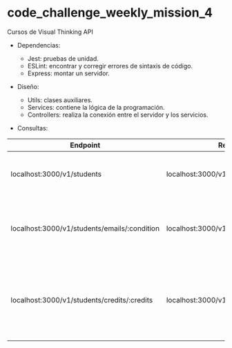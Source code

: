 # code_challenge_weekly_mission_4

Cursos de Visual Thinking API


* Dependencias:
  * Jest: pruebas de unidad.
  * ESLint: encontrar y corregir errores de sintaxis de código.
  * Express: montar un servidor.


* Diseño:
  * Utils: clases auxiliares.
  * Services: contiene la lógica de la programación.
  * Controllers: realiza la conexión entre el servidor y los servicios.


* Consultas:

| Endpoint                                     | Request                                | Response                                                                      |
| -------------------------------------------- | -------------------------------------- | ----------------------------------------------------------------------------- |
| localhost:3000/v1/students                   | localhost:3000/v1/students             | Obtiene todos los estudiantes y sus datos.                                    |
| localhost:3000/v1/students/emails/:condition | localhost:3000/v1/students/emails/true | Obtiene todos los emails de los estudiantes que tienen certificado.           |
| localhost:3000/v1/students/credits/:credits  | localhost:3000/v1/students/credits/500 | Obtiene todos los names de los estudiantes que tienen creditos mayores a 500. |
